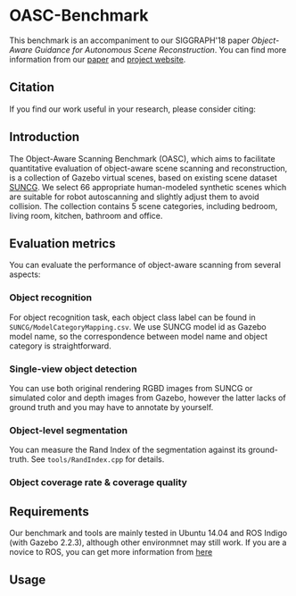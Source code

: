 # OASC-Benchmark
This benchmark is an accompaniment to our SIGGRAPH'18 paper *Object-Aware Guidance for Autonomous Scene Reconstruction*. You can find more information from our [paper](#) and [project website](#).

## Citation
If you find our work useful in your research, please consider citing:

## Introduction
The Object-Aware Scanning Benchmark (OASC), which aims to facilitate quantitative evaluation of object-aware scene scanning and reconstruction, is a collection of Gazebo virtual scenes, based on existing scene dataset [SUNCG](http://suncg.cs.princeton.edu/). We select 66 appropriate human-modeled synthetic scenes which are suitable for robot autoscanning and slightly adjust them to avoid collision. The collection contains 5 scene categories, including bedroom, living room, kitchen, bathroom and office.

## Evaluation metrics
You can evaluate the performance of object-aware scanning from several aspects:
### Object recognition
For object recognition task, each object class label can be found in `SUNCG/ModelCategoryMapping.csv`. We use SUNCG model id as Gazebo model name, so the correspondence between model name and object category is straightforward.
### Single-view object detection
You can use both original rendering RGBD images from SUNCG or simulated color and depth images from Gazebo, however the latter lacks of ground truth and you may have to annotate by yourself.
### Object-level segmentation
You can measure the Rand Index of the segmentation against its ground-truth. See `tools/RandIndex.cpp` for details.
### Object coverage rate & coverage quality

## Requirements
Our benchmark and tools are mainly tested in Ubuntu 14.04 and ROS Indigo (with Gazebo 2.2.3), although other environmnet may still work. If you are a novice to ROS, you can get more information from [here](www.ros.org)

## Usage
